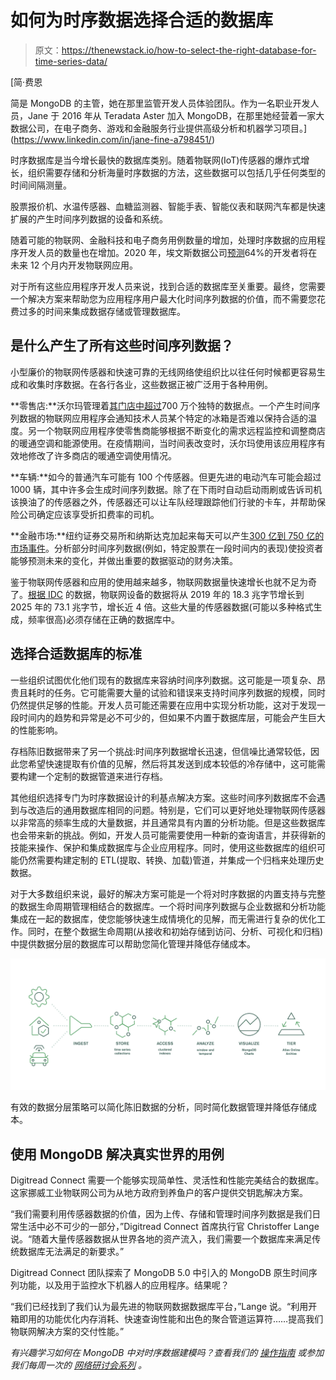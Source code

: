 # 如何为时序数据选择合适的数据库

> 原文：<https://thenewstack.io/how-to-select-the-right-database-for-time-series-data/>

[](https://www.linkedin.com/in/jane-fine-a798451/)

 [简·费恩

简是 MongoDB 的主管，她在那里监管开发人员体验团队。作为一名职业开发人员，Jane 于 2016 年从 Teradata Aster 加入 MongoDB，在那里她经营着一家大数据公司，在电子商务、游戏和金融服务行业提供高级分析和机器学习项目。](https://www.linkedin.com/in/jane-fine-a798451/) [](https://www.linkedin.com/in/jane-fine-a798451/)

时序数据库是当今增长最快的数据库类别。随着物联网(IoT)传感器的爆炸式增长，组织需要存储和分析海量时序数据的方法，这些数据可以包括几乎任何类型的时间间隔测量。

股票报价机、水温传感器、血糖监测器、智能手表、智能仪表和联网汽车都是快速扩展的产生时间序列数据的设备和系统。

随着可能的物联网、金融科技和电子商务用例数量的增加，处理时序数据的应用程序开发人员的数量也在增加。2020 年，埃文斯数据公司[预测](https://evansdata.com/reports/viewRelease.php?reportID=9)64%的开发者将在未来 12 个月内开发物联网应用。

对于所有这些应用程序开发人员来说，找到合适的数据库至关重要。最终，您需要一个解决方案来帮助您为应用程序用户最大化时间序列数据的价值，而不需要您花费过多的时间来集成数据存储或管理数据库。

## **是什么产生了所有这些时间序列数据？**

小型廉价的物联网传感器和快速可靠的无线网络使组织比以往任何时候都更容易生成和收集时序数据。在各行各业，这些数据正被广泛用于各种用例。

**零售店:**沃尔玛管理着[其门店中超过](https://corporate.walmart.com/newsroom/2021/01/14/how-walmart-leverages-iot-to-keep-your-ice-cream-frozen)700 万个独特的数据点。一个产生时间序列数据的物联网应用程序会通知技术人员某个特定的冰箱是否难以保持合适的温度。另一个物联网应用程序使零售商能够根据不断变化的需求远程监控和调整商店的暖通空调和能源使用。在疫情期间，当时间表改变时，沃尔玛使用该应用程序有效地修改了许多商店的暖通空调使用情况。

**车辆:**如今的普通汽车可能有 100 个传感器。但更先进的电动汽车可能会超过 1000 辆，其中许多会生成时间序列数据。除了在下雨时自动启动雨刷或告诉司机该换油了的传感器之外，传感器还可以让车队经理跟踪他们行驶的卡车，并帮助保险公司确定应该享受折扣费率的司机。

**金融市场:**纽约证券交易所和纳斯达克加起来每天可以产生[300 亿到 750 亿的市场事件](https://technology.finra.org/articles/how-finra-processes-75-billion-market-events-daily.html)。分析部分时间序列数据(例如，特定股票在一段时间内的表现)使投资者能够预测未来的变化，并做出重要的数据驱动的财务决策。

鉴于物联网传感器和应用的使用越来越多，物联网数据量快速增长也就不足为奇了。[根据 IDC](https://www.idc.com/getdoc.jsp?containerId=prAP46737220) 的数据，物联网设备的数据将从 2019 年的 18.3 兆字节增长到 2025 年的 73.1 兆字节，增长近 4 倍。这些大量的传感器数据(可能以多种格式生成，频率很高)必须存储在正确的数据库中。

## **选择合适数据库的标准**

一些组织试图优化他们现有的数据库来容纳时间序列数据。这可能是一项复杂、昂贵且耗时的任务。它可能需要大量的试验和错误来支持时间序列数据的规模，同时仍然提供足够的性能。开发人员可能还需要在应用中实现分析功能，这对于发现一段时间内的趋势和异常是必不可少的，但如果不内置于数据库层，可能会产生巨大的性能影响。

存档陈旧数据带来了另一个挑战:时间序列数据增长迅速，但信噪比通常较低，因此您希望快速提取有价值的见解，然后将其发送到成本较低的冷存储中，这可能需要构建一个定制的数据管道来进行存档。

其他组织选择专门为时序数据设计的利基点解决方案。这些时间序列数据库不会遇到与改造后的通用数据库相同的问题。特别是，它们可以更好地处理物联网传感器以非常高的频率生成的大量数据，并且通常具有内置的分析功能。但是这些数据库也会带来新的挑战。例如，开发人员可能需要使用一种新的查询语言，并获得新的技能来操作、保护和集成数据库与企业应用程序。同时，使用这些数据库的组织可能仍然需要构建定制的 ETL(提取、转换、加载)管道，并集成一个归档来处理历史数据。

对于大多数组织来说，最好的解决方案可能是一个将对时序数据的内置支持与完整的数据生命周期管理相结合的数据库。一个将时间序列数据与企业数据和分析功能集成在一起的数据库，使您能够快速生成情境化的见解，而无需进行复杂的优化工作。同时，在整个数据生命周期(从接收和初始存储到访问、分析、可视化和归档)中提供数据分层的数据库可以帮助您简化管理并降低存储成本。

[![data-tiering strategy](img/ab9e430679801b8c50d255c1ecbe25c6.png)](https://cdn.thenewstack.io/media/2021/11/0d337954-image1.png)

有效的数据分层策略可以简化陈旧数据的分析，同时简化数据管理并降低存储成本。

## **使用 MongoDB 解决真实世界的用例**

Digitread Connect 需要一个能够实现简单性、灵活性和性能完美结合的数据库。这家挪威工业物联网公司为从地方政府到养鱼户的客户提供交钥匙解决方案。

“我们需要利用传感器数据的价值，因为上传、存储和管理时间序列数据是我们日常生活中必不可少的一部分，”Digitread Connect 首席执行官 Christoffer Lange 说。“随着大量传感器数据从世界各地的资产流入，我们需要一个数据库来满足传统数据库无法满足的新要求。”

Digitread Connect 团队探索了 MongoDB 5.0 中引入的 MongoDB 原生时间序列功能，以及用于监控水下机器人的应用程序。结果呢？

“我们已经找到了我们认为最先进的物联网数据数据库平台，”Lange 说。“利用开箱即用的功能优化内存消耗、快速查询性能和出色的聚合管道运算符……提高我们物联网解决方案的交付性能。”

*有兴趣学习如何在 MongoDB 中对时序数据建模吗？查看我们的* [*操作指南*](https://www.mongodb.com/developer/how-to/new-time-series-collections/?utm_source=the_new_stack&utm_medium=paid_media_content) *或参加我们每周一次的* [*网络研讨会系列*](https://www.mongodb.com/webinars/getting-started-webinars?utm_source=the_new_stack&utm_medium=paid_media_content) *。*

<svg xmlns:xlink="http://www.w3.org/1999/xlink" viewBox="0 0 68 31" version="1.1"><title>Group</title> <desc>Created with Sketch.</desc></svg>